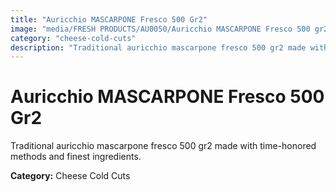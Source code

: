 ```yaml
---
title: "Auricchio MASCARPONE Fresco 500 Gr2"
image: "media/FRESH PRODUCTS/AU0050/Auricchio MASCARPONE Fresco 500 gr2.jpg"
category: "cheese-cold-cuts"
description: "Traditional auricchio mascarpone fresco 500 gr2 made with time-honored methods and finest ingredients."
---
```


# Auricchio MASCARPONE Fresco 500 Gr2

Traditional auricchio mascarpone fresco 500 gr2 made with time-honored methods and finest ingredients.

**Category:** Cheese Cold Cuts
